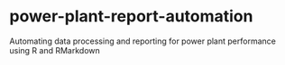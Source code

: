 # power-plant-report-automation
Automating data processing and reporting for power plant performance using R and RMarkdown 
